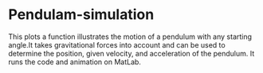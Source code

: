 # Pendulam-simulation
This plots a function illustrates the motion of a pendulum with any starting angle.It takes gravitational forces into account and can be used to determine the position, given velocity, and acceleration of the pendulum. It runs the code and animation on MatLab.
